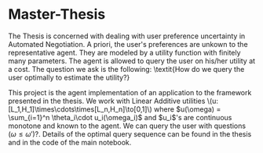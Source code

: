 # Master-Thesis

The Thesis is concerned with dealing with user preference uncertainty in Automated Negotiation. A priori, the user's preferences are unkown to the representative agent. They are modeled by a utility function with finitely many parameters. The agent is allowed to query the user on his/her utility at a cost. The question we ask is the following: \textit{How do we query the user optimally to estimate the utility?} 

This project is the agent implementation of an application to the framework presented in the thesis. We work with Linear Additive utilities \\(u:[L_1,H_1]\times\cdots\times[L_n,H_n]\to[0,1]\\) where $u(\omega) = \sum_{i=1}^n \theta_i\cdot u_i(\omega_i)$ and \$u_i\$'s are continuous monotone and known to the agent. We can query the user with questions $(\omega\leq \omega')?$. Details of the optimal query sequence can be found in the thesis and in the code of the main notebook.
